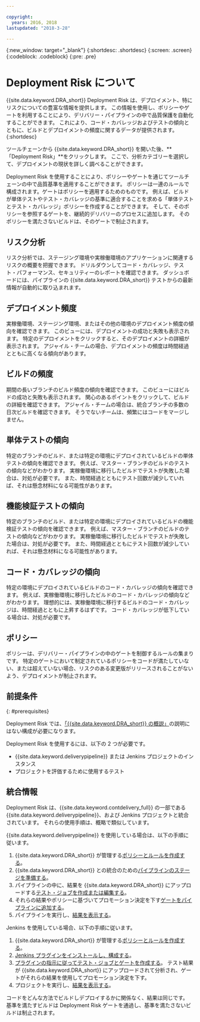 ```yaml
---

copyright:
  years: 2016, 2018
lastupdated: "2018-3-28"

---
```


{:new_window: target="_blank"}
{:shortdesc: .shortdesc}
{:screen: .screen}
{:codeblock: .codeblock}
{:pre: .pre}

# Deployment Risk について

{{site.data.keyword.DRA_short}} Deployment Risk は、デプロイメント、特にリスクについての豊富な情報を提供します。 この情報を使用し、ポリシーやゲートを利用することにより、デリバリー・パイプラインの中で品質保護を自動化することができます。 これにより、コード・カバレッジおよびテストの傾向とともに、ビルドとデプロイメントの頻度に関するデータが提供されます。
{:shortdesc}

ツールチェーンから {{site.data.keyword.DRA_short}} を開いた後、**「Deployment Risk」**をクリックします。 ここで、分析カテゴリーを選択して、デプロイメントの現状を詳しく調べることができます。  

Deployment Risk を使用することにより、ポリシーやゲートを通じてツールチェーンの中で品質基準を適用することができます。 ポリシーは一連のルールで構成されます。ゲートはポリシーを適用するためのものです。 例えば、ビルドが単体テストやテスト・カバレッジの基準に適合することを求める「単体テストとテスト・カバレッジ」ポリシーを作成することができます。 そして、そのポリシーを参照するゲートを、継続的デリバリーのプロセスに追加します。 そのポリシーを満たさないビルドは、そのゲートで制止されます。 

## リスク分析

リスク分析では、ステージング環境や実稼働環境のアプリケーションに関連するリスクの概要を把握できます。 ドリルダウンしてコード・カバレッジ、テスト・パフォーマンス、セキュリティーのレポートを確認できます。 ダッシュボードには、パイプラインの {{site.data.keyword.DRA_short}} テストからの最新情報が自動的に取り込まれます。

## デプロイメント頻度

実稼働環境、ステージング環境、またはその他の環境のデプロイメント頻度の傾向を確認できます。 このビューには、デプロイメントの成功と失敗も表示されます。 特定のデプロイメントをクリックすると、そのデプロイメントの詳細が表示されます。 アジャイル・チームの場合、デプロイメントの頻度は時間経過とともに高くなる傾向があります。 

## ビルドの頻度

期間の長いブランチのビルド頻度の傾向を確認できます。 このビューにはビルドの成功と失敗も表示されます。 関心のあるポイントをクリックして、ビルドの詳細を確認できます。 アジャイル・チームの場合は、統合ブランチの多数の日次ビルドを確認できます。 そうでないチームは、頻繁にはコードをマージしません。

## 単体テストの傾向

特定のブランチのビルド、または特定の環境にデプロイされているビルドの単体テストの傾向を確認できます。 例えば、マスター・ブランチのビルドのテストの傾向などがわかります。 実稼働環境に移行したビルドでテストが失敗した場合は、対処が必要です。 また、時間経過とともにテスト回数が減少していれば、それは懸念材料になる可能性があります。

## 機能検証テストの傾向

特定のブランチのビルド、または特定の環境にデプロイされているビルドの機能検証テストの傾向を確認できます。 例えば、マスター・ブランチのビルドのテストの傾向などがわかります。 実稼働環境に移行したビルドでテストが失敗した場合は、対処が必要です。 また、時間経過とともにテスト回数が減少していれば、それは懸念材料になる可能性があります。

## コード・カバレッジの傾向

特定の環境にデプロイされているビルドのコード・カバレッジの傾向を確認できます。 例えば、実稼働環境に移行したビルドのコード・カバレッジの傾向などがわかります。 理想的には、実稼働環境に移行するビルドのコード・カバレッジは、時間経過とともに上昇するはずです。 コード・カバレッジが低下している場合は、対処が必要です。

## ポリシー

ポリシーは、デリバリー・パイプラインの中のゲートを制御するルールの集まりです。 特定のゲートにおいて制定されているポリシーをコードが満たしていない、または超えていない場合、リスクのある変更版がリリースされることがないよう、デプロイメントが制止されます。


## 前提条件
{: #prerequisites}

Deployment Risk では、[「{{site.data.keyword.DRA_short}} の概説」](/docs/services/DevOpsInsights/index.html)の説明にはない構成が必要になります。

Deployment Risk を使用するには、以下の 2 つが必要です。

* {{site.data.keyword.deliverypipeline}} または Jenkins プロジェクトのインスタンス
* プロジェクトを評価するために使用するテスト

## 統合情報

Deployment Risk は、{{site.data.keyword.contdelivery_full}} の一部である {{site.data.keyword.deliverypipeline}}、および Jenkins プロジェクトと統合されています。 それらの使用手順は、概略で類似しています。  

{{site.data.keyword.deliverypipeline}} を使用している場合は、以下の手順に従います。

1. {{site.data.keyword.DRA_short}} が管理する[ポリシーとルールを作成する](risk_policies.html)。
2. {{site.data.keyword.DRA_short}} との統合のための[パイプラインのステージを準備する](risk_cd.html)。
3. パイプラインの中に、結果を {{site.data.keyword.DRA_short}} にアップロードする[テスト・ジョブを作成または編集する](risk_cd.html)。
4. それらの結果やポリシーに基づいてプロモーション決定を下す[ゲートをパイプラインに追加する](risk_cd.html)。
5. パイプラインを実行し、[結果を表示する](results.html)。

Jenkins を使用している場合、以下の手順に従います。

1. {{site.data.keyword.DRA_short}} が管理する[ポリシーとルールを作成する](risk_policies.html)。
2. [Jenkins プラグインをインストールし、構成する](https://wiki.jenkins.io/display/JENKINS/IBM+Cloud+DevOps+Plugin)。
3. [プラグインの指示に従ってテスト・ジョブとゲートを作成する](https://wiki.jenkins.io/display/JENKINS/IBM+Cloud+DevOps+Plugin)。 テスト結果が {{site.data.keyword.DRA_short}} にアップロードされて分析され、ゲートがそれらの結果を使用してプロモーション決定を下す。
4. プロジェクトを実行し、[結果を表示する](results.html)。 

コードをどんな方法でビルドしデプロイするかに関係なく、結果は同じです。
基準を満たすビルドは Deployment Risk ゲートを通過し、基準を満たさないビルドは制止されます。 
